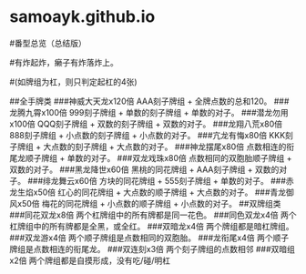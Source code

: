# samoayk.github.io
#番型总览（总结版）  

#有炸起炸，癞子有炸落炸上。  

#(如牌组为杠，则只判定起杠的4张)  

##全手牌类
###神威大天龙x120倍
AAA刻子牌组 + 全牌点数的总和120。
###龙腾九霄x100倍
999刻子牌组 + 单数的刻子牌组 + 单数的对子。
###潜龙勿用x100倍
QQQ刻子牌组 + 双数的刻子牌组 + 双数的对子。 
###龙翔八荒x80倍
888刻子牌组 + 小点数的刻子牌组 + 小点数的对子。
###亢龙有悔x80倍
KKK刻子牌组 + 大点数的刻子牌组 + 大点数的对子。
###神龙摆尾x80倍
点数相连的衔尾龙顺子牌组 + 单数的对子。
###双龙戏珠x80倍
点数相同的双胞胎顺子牌组 + 双数的对子。 
###黑龙降世x60倍
黑桃的同花牌组 + AAA刻子牌组 + 双数的对子。 
###绯龙舞云x60倍
方块的同花牌组 + 555刻子牌组 + 单数的对子。 
###赤龙生焰x50倍
红心的同花牌组 + 大点数的顺子牌组 + 大点数的对子。 
###青龙御风x50倍
梅花的同花牌组 + 小点数的顺子牌组 + 小点数的对子。
##双牌组类
###同花双龙x8倍
两个杠牌组中的所有牌都是同一花色。
###同色双龙x4倍
两个杠牌组中的所有牌都是全黑，或全红。
###双暗龙x4倍
两个牌组都是暗杠牌组。
###双龙游x4倍
两个顺子牌组是点数相同的双胞胎。
###龙衔尾x4倍
两个顺子牌组是点数相连的衔尾龙。 
###双连刻x3倍
两个刻子牌组的点数相邻
###双暗组x2倍
两个牌组都是自摸形成，没有吃/碰/明杠
